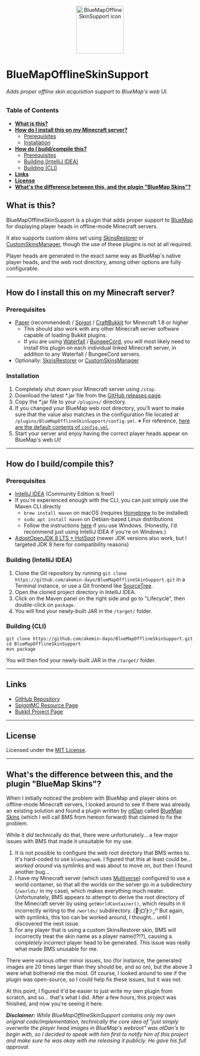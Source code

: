 <p align="center"><img src="https://github.com/akemin-dayo/BlueMapOfflineSkinSupport/raw/master/BlueMapOfflineSkinSupport.png" alt="BlueMapOfflineSkinSupport icon" width="128"></p>

# BlueMapOfflineSkinSupport
###### Adds proper offline skin acquisition support to BlueMap's web UI.

### Table of Contents
* [**What is this?**](#what-is-this)
* [**How do I install this on my Minecraft server?**](#how-do-i-install-this-on-my-minecraft-server)
	* [Prerequisites](#prerequisites)
	* [Installation](#installation)
* [**How do I build/compile this?**](#how-do-i-buildcompile-this)
	* [Prerequisites](#prerequisites-1)
	* [Building (IntelliJ IDEA)](#building-intellij-idea)
	* [Building (CLI)](#building-cli)
* [**Links**](#links)
* [**License**](#license)
* [**What's the difference between this, and the plugin "BlueMap Skins"?**](#whats-the-difference-between-this-and-the-plugin-bluemap-skins)

## What is this?

BlueMapOfflineSkinSupport is a plugin that adds proper support to [BlueMap](https://github.com/BlueMap-Minecraft/BlueMap/releases) for displaying player heads in offline-mode Minecraft servers.

It also supports custom skins set using [SkinsRestorer](https://github.com/SkinsRestorer/SkinsRestorerX/releases) or [CustomSkinsManager](https://www.spigotmc.org/resources/custom-skins-manager.57760/), though the use of these plugins is not at all required.

Player heads are generated in the exact same way as BlueMap's native player heads, and the web root directory, among other options are fully configurable.

---

## How do I install this on my Minecraft server?

### Prerequisites
* [Paper](https://papermc.io/downloads) (recommended) / [Spigot](https://www.spigotmc.org/wiki/buildtools/) / [CraftBukkit](https://www.spigotmc.org/wiki/buildtools/#compile-craftbukkit) for Minecraft 1.8 or higher
	* This should also work with any other Minecraft server software capable of loading Bukkit plugins.
	* If you are using [Waterfall](https://papermc.io/downloads#Waterfall) / [BungeeCord](https://www.spigotmc.org/wiki/bungeecord-installation/), you will most likely need to install this plugin on each individual linked Minecraft server, in addition to any Waterfall / BungeeCord servers.
* Optionally: [SkinsRestorer](https://github.com/SkinsRestorer/SkinsRestorerX/releases) or [CustomSkinsManager](https://www.spigotmc.org/resources/custom-skins-manager.57760/)
	
### Installation
1. Completely shut down your Minecraft server using `/stop`.
2. Download the latest *.jar file from the [GitHub releases page](https://github.com/akemin-dayo/BlueMapOfflineSkinSupport/releases/).
3. Copy the *.jar file to your `/plugins/` directory.
4. If you changed your BlueMap web root directory, you'll want to make sure that the value also matches in the configuration file located at `/plugins/BlueMapOfflineSkinSupport/config.yml`. ※ For reference, [here are the default contents of `config.yml`](src/main/resources/config.yml).
5. Start your server and enjoy having the correct player heads appear on BlueMap's web UI!

---

## How do I build/compile this?

### Prerequisites
* [IntelliJ IDEA](https://www.jetbrains.com/idea/download/) (Community Edition is free!)
* If you're experienced enough with the CLI, you can just simply use the Maven CLI directly
	* `brew install maven` on macOS (requires [Homebrew](https://brew.sh/) to be installed)
	* `sudo apt install maven` on Debian-based Linux distributions
	* Follow the instructions [here](https://maven.apache.org/install.html) if you use Windows. (Honestly, I'd recommend just using IntelliJ IDEA if you're on Windows.)
* [AdoptOpenJDK 8 LTS + HotSpot](https://adoptopenjdk.net/?variant=openjdk8&jvmVariant=hotspot) (newer JDK versions also work, but I targeted JDK 8 here for compatibility reasons)

### Building (IntelliJ IDEA)
1. Clone the Git repository by running `git clone https://github.com/akemin-dayo/BlueMapOfflineSkinSupport.git` in a Terminal instance, or use a Git frontend like [SourceTree](https://www.sourcetreeapp.com/).
2. Open the cloned project directory in IntelliJ IDEA.
3. Click on the Maven panel on the right side and go to "Lifecycle", then double-click on `package`.
4. You will find your newly-built JAR in the `/target/` folder.

### Building (CLI)
```shell
git clone https://github.com/akemin-dayo/BlueMapOfflineSkinSupport.git
cd BlueMapOfflineSkinSupport
mvn package
```

You will then find your newly-built JAR in the `/target/` folder.

---

## Links

* [GitHub Repository](https://github.com/akemin-dayo/BlueMapOfflineSkinSupport)
* [SpigotMC Resource Page](https://www.spigotmc.org/resources/bluemapofflineskinsupport.91486/)
* [Bukkit Project Page](https://dev.bukkit.org/projects/bluemapofflineskinsupport)

---

## License

Licensed under the [MIT License](https://opensource.org/licenses/MIT).

---

## What's the difference between this, and the plugin "BlueMap Skins"?

When I initially noticed the problem with BlueMap and player skins on offline-mode Minecraft servers, I looked around to see if there was already an existing solution and found a plugin written by [otDan](https://www.spigotmc.org/members/otdan.111443/) called [BlueMap Skins](https://www.spigotmc.org/resources/bluemap-skins.90284/) (which I will call BMS from hereon forward) that claimed to fix the problem.

While it _did_ technically do that, there were unfortunately… a few major issues with BMS that made it unsuitable for my use.

1. It is not possible to configure the web root directory that BMS writes to. It's hard-coded to use `bluemap/web`. I figured that this at least could be… _worked around_ via symlinks and was about to move on, but then I found another bug…
2. I have my Minecraft server (which uses [Multiverse](https://github.com/Multiverse/Multiverse-Core)) configured to use a world container, so that all the worlds on the server go in a subdirectory (`/worlds/` in my case), which makes everything much neater. Unfortunately, BMS appears to attempt to derive the root directory of the Minecraft server by using `getWorldContainer()`, which results in it incorrectly writing to the `/worlds/` subdirectory. (🍍˃̶͈̀ロ˂̶͈́)੭ꠥ⁾⁾ But again, with symlinks, this too can be worked around, I thought… until I discovered the next issue.
3. For any player that is using a custom SkinsRestorer skin, BMS will incorrectly treat the skin name as a player name(!?!?), causing a _completely_ incorrect player head to be generated.  _This_ issue was really what made BMS unusable for me.

There were various other minor issues, too (for instance, the generated images are 20 times larger than they should be, and so on), but the above 3 were what bothered me the most. Of course, I looked around to see if the plugin was open-source, so I could help fix these issues, but it was not.

At this point, I figured it'd be easier to just write my own plugin from scratch, and so… that's what I did. After a few hours, this project was finished, and now you're seeing it here.

_**Disclaimer:** While BlueMapOfflineSkinSupport contains only my own original code/implementation, _technically_ the core idea of "just simply overwrite the player head images in BlueMap's webroot" _was_ otDan's to begin with, so I decided to speak with him first to notify him of this project and make sure he was okay with me releasing it publicly. He gave his full approval._